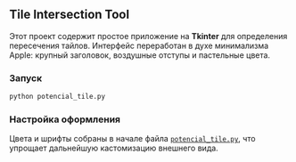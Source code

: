 ## Tile Intersection Tool

Этот проект содержит простое приложение на **Tkinter** для определения пересечения тайлов. Интерфейс переработан в духе минимализма Apple: крупный заголовок, воздушные отступы и пастельные цвета.

### Запуск

```bash
python potencial_tile.py
```

### Настройка оформления

Цвета и шрифты собраны в начале файла [`potencial_tile.py`](potencial_tile.py), что упрощает дальнейшую кастомизацию внешнего вида.

